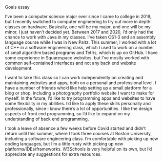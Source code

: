 
Goals essay

I’ve been a computer science major ever since I came to college in 2018, but I recently switched to computer engineering to try out more in depth classes on hardware. Basically, one will be my major, and one will be my minor, I just haven’t decided yet. Between 2017 and 2020, I’d only had the chance to work with Java in my classes. I've taken CS1-3 and an assembly language course while I was in New Paltz. This summer, I worked with a lot of C++ in a software engineering class, which I used to work on a number of small algorithm based programs and Tetris, which is up on GitHub. I have some experience in Squarespace websites, but I’ve mostly worked with common self-contained interfaces and not any back end website development.

I want to take this class so I can work independently on creating and maintaining websites and apps, both on a personal and professional level. I have a number of friends who’d like help setting up a small platform for a blog or shop, including a photography portfolio website I want to make for myself. In the future, I’d like to try programming apps and websites to have some flexibility in my abilities. I’d like to apply these skills personally and professionally, since I know there’s a lot of opportunities. I like the design aspects of front end programming, so I’d like to expand on my understanding of back end programming.

I took a leave of absence a few weeks before Covid started and didn’t return until this summer, where I took three courses at Boston University, including a software engineering class. I’m comfortable with picking up new coding languages, but I’m a little rusty with picking up new platforms/IDEs/frameworks. W3Schools is very helpful on its own, but I’d appreciate any suggestions for extra resources.